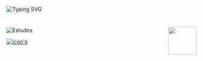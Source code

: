 


![Typing SVG](https://readme-typing-svg.herokuapp.com/?color=00bfbf&size=35&center=true&vCenter=true&width=1000&lines=HELLO,+MY+NAME+is+Adrian+Palma;I'm+16+years+old;I'm+from+Brasil,SP;I+study+Python;Be+Welcome!+:%29)



#
<img align="right" height="75em" src="https://i.pinimg.com/originals/38/2a/25/382a257e82075d16cec2a597b4ad6f23.gif">



![Estudos](https://img.shields.io/badge/Main_Skills:-009fbf?sty)



[![icon's](https://img.shields.io/badge/Python-14354C?style=for-the-badge&logo=python&logoColor=00bfbf&)](https://www.python.org/)
#

